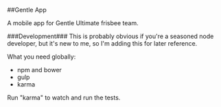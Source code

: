 ##Gentle App

A mobile app for Gentle Ultimate frisbee team.

###Development###
This is probably obvious if you're a seasoned node developer, but it's new to me, so I'm adding this for later reference.

What you need globally:
 - npm and bower
 - gulp
 - karma

Run "karma" to watch and run the tests.